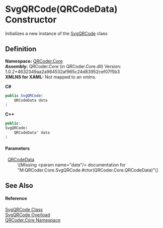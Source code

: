 # SvgQRCode(QRCodeData) Constructor


Initializes a new instance of the <a href="T_QRCoder_Core_SvgQRCode.md">SvgQRCode</a> class



## Definition
**Namespace:** <a href="N_QRCoder_Core.md">QRCoder.Core</a>  
**Assembly:** QRCoder.Core (in QRCoder.Core.dll) Version: 1.0.2+4632349aa2a984532af965c24d83952cef07f5b3  
**XMLNS for XAML:** Not mapped to an xmlns.

**C#**
``` C#
public SvgQRCode(
	QRCodeData data
)
```
**C++**
``` C++
public:
SvgQRCode(
	QRCodeData^ data
)
```



#### Parameters
<dl><dt>  <a href="T_QRCoder_Core_QRCodeData.md">QRCodeData</a></dt><dd>\[Missing &lt;param name="data"/&gt; documentation for "M:QRCoder.Core.SvgQRCode.#ctor(QRCoder.Core.QRCodeData)"\]</dd></dl>

## See Also


#### Reference
<a href="T_QRCoder_Core_SvgQRCode.md">SvgQRCode Class</a>  
<a href="Overload_QRCoder_Core_SvgQRCode__ctor.md">SvgQRCode Overload</a>  
<a href="N_QRCoder_Core.md">QRCoder.Core Namespace</a>  
